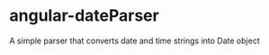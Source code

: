angular-dateParser
==================

A simple parser that converts date and time strings into Date object
